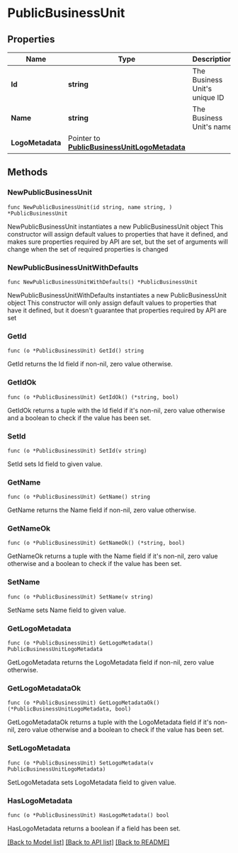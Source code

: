# PublicBusinessUnit

## Properties

Name | Type | Description | Notes
------------ | ------------- | ------------- | -------------
**Id** | **string** | The Business Unit&#39;s unique ID | 
**Name** | **string** | The Business Unit&#39;s name | 
**LogoMetadata** | Pointer to [**PublicBusinessUnitLogoMetadata**](PublicBusinessUnitLogoMetadata.md) |  | [optional] 

## Methods

### NewPublicBusinessUnit

`func NewPublicBusinessUnit(id string, name string, ) *PublicBusinessUnit`

NewPublicBusinessUnit instantiates a new PublicBusinessUnit object
This constructor will assign default values to properties that have it defined,
and makes sure properties required by API are set, but the set of arguments
will change when the set of required properties is changed

### NewPublicBusinessUnitWithDefaults

`func NewPublicBusinessUnitWithDefaults() *PublicBusinessUnit`

NewPublicBusinessUnitWithDefaults instantiates a new PublicBusinessUnit object
This constructor will only assign default values to properties that have it defined,
but it doesn't guarantee that properties required by API are set

### GetId

`func (o *PublicBusinessUnit) GetId() string`

GetId returns the Id field if non-nil, zero value otherwise.

### GetIdOk

`func (o *PublicBusinessUnit) GetIdOk() (*string, bool)`

GetIdOk returns a tuple with the Id field if it's non-nil, zero value otherwise
and a boolean to check if the value has been set.

### SetId

`func (o *PublicBusinessUnit) SetId(v string)`

SetId sets Id field to given value.


### GetName

`func (o *PublicBusinessUnit) GetName() string`

GetName returns the Name field if non-nil, zero value otherwise.

### GetNameOk

`func (o *PublicBusinessUnit) GetNameOk() (*string, bool)`

GetNameOk returns a tuple with the Name field if it's non-nil, zero value otherwise
and a boolean to check if the value has been set.

### SetName

`func (o *PublicBusinessUnit) SetName(v string)`

SetName sets Name field to given value.


### GetLogoMetadata

`func (o *PublicBusinessUnit) GetLogoMetadata() PublicBusinessUnitLogoMetadata`

GetLogoMetadata returns the LogoMetadata field if non-nil, zero value otherwise.

### GetLogoMetadataOk

`func (o *PublicBusinessUnit) GetLogoMetadataOk() (*PublicBusinessUnitLogoMetadata, bool)`

GetLogoMetadataOk returns a tuple with the LogoMetadata field if it's non-nil, zero value otherwise
and a boolean to check if the value has been set.

### SetLogoMetadata

`func (o *PublicBusinessUnit) SetLogoMetadata(v PublicBusinessUnitLogoMetadata)`

SetLogoMetadata sets LogoMetadata field to given value.

### HasLogoMetadata

`func (o *PublicBusinessUnit) HasLogoMetadata() bool`

HasLogoMetadata returns a boolean if a field has been set.


[[Back to Model list]](../README.md#documentation-for-models) [[Back to API list]](../README.md#documentation-for-api-endpoints) [[Back to README]](../README.md)


